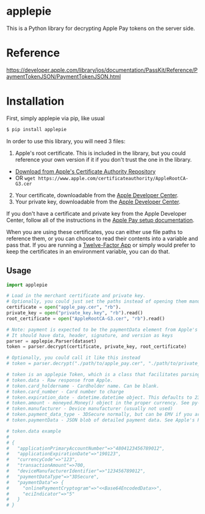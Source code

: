 # applepie
This is a Python library for decrypting Apple Pay tokens on the server side.

# Reference
https://developer.apple.com/library/ios/documentation/PassKit/Reference/PaymentTokenJSON/PaymentTokenJSON.html

# Installation

First, simply applepie via pip, like usual

```sh
$ pip install applepie
```

In order to use this library, you will need 3 files:

1. Apple's root certificate. This is included in the library, but you could reference your own version if it if you don't trust the one in the library.
  * [Download from Apple's Certificate Authority Repository](https://www.apple.com/certificateauthority/)
  * OR `wget https://www.apple.com/certificateauthority/AppleRootCA-G3.cer`
2. Your certificate, downloadable from the [Apple Developer Center](https://developer.apple.com/account/).
3. Your private key, downloadable from the [Apple Developer Center](https://developer.apple.com/account/).

If you don't have a certificate and private key from the Apple Developer Center, follow all of the instructions in the [Apple Pay setup documentation](https://developer.apple.com/documentation/passkit/apple_pay/setting_up_apple_pay_requirements).

When you are using these certificates, you can either use file paths to reference them, or you can choose to read their contents into a variable and pass that. If you are running a [Twelve-Factor App](https://12factor.net/) or simply would prefer to keep the certificates in an environment variable, you can do that.


## Usage

```python
import applepie

# Load in the merchant certificate and private key.
# Optionally, you could just set the paths instead of opening them manually here.
certificate = open("apple_pay.cer", "rb").
private_key = open("private_key.key", "rb").read()
root_certificate = open("AppleRootCA-G3.cer", "rb").read()

# Note: payment is expected to be the paymentData element from Apple's documentation.
# It should have data, header, signature, and version as keys
parser = applepie.Parser(dataset)
token = parser.decrypt(certificate, private_key, root_certificate)

# Optionally, you could call it like this instead
# token = parser.decrypt("./path/to/apple_pay.cer", "./path/to/private_key.key")

# token is an applepie Token, which is a class that facilitates parsing of the data response from Apple
# token.data - Raw response from Apple.
# token.card_holdername - Cardholder name. Can be blank.
# token.card_number - Card number to charge
# token.expiration_date - datetime.datetime object. This defaults to 23:59:59.999 for the time part.
# token.amount - moneyed.Money() object in the proper currency. See py-moneyed for details.
# token.manufacturer - Device manufacturer (usually not used)
# token.payment_data_type - 3DSecure normally, but can be EMV if you are in China
# token.paymentData - JSON blob of detailed payment data. See Apple's PaymentToken reference for detail.

# token.data example
# 
# {
#   "applicationPrimaryAccountNumber"=>"4804123456789012",
#   "applicationExpirationDate"=>"190123",
#   "currencyCode"=>"123",
#   "transactionAmount"=>700,
#   "deviceManufacturerIdentifier"=>"123456789012",
#   "paymentDataType"=>"3DSecure",
#   "paymentData"=> {
#     "onlinePaymentCryptogram"=>"<<Base64EncodedData>>",
#     "eciIndicator"=>"5"
#   }
# }

```
